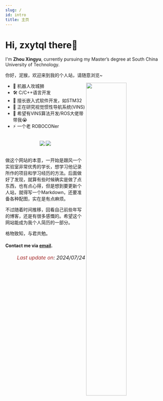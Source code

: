 ```yaml
---
slug: /
id: intro
title: 主页
---
```


# Hi, zxytql there👋

I'm **Zhou Xingyu**, currently pursuing my Master’s degree at South China University of Technology.

你好，泥猴，欢迎来到我的个人站，请随意浏览~

<a href = "https://github.com/zxytql">
    <img align="right" width="50%" src="https://github-readme-stats-zxytqls-projects.vercel.app/api?username=zxytql&theme=vue&show_icons=true&rank_icon=github&hide_border=true" />
</a>

- 👾 机器人攻城狮
- 🛠️ C/C++语言开发
- 🔬 擅长嵌入式软件开发，如STM32
- 🔭 正在研究视觉惯性导航系统(VINS)
- 🤔 希望有VINS算法开发/ROS大佬带带我😭
- ⚡ 一个老 ROBOCONer
<br/>
<div align="center"> 
  <img src="https://vbr.nathanchung.dev/badge?page_id=zxytql&lcolor=fff&color=000&style=for-the-badge&logo=Github&logoColor=181717&hit=false&text=Github" /> 
  <img src="https://vbr.nathanchung.dev/badge?page_id=zxytql.top&lcolor=fff&color=000&style=for-the-badge&logo=apache spark&logoColor=E25A1C&text=zxytql.top" /> 
  <br/>
</div>
<br/>

做这个网站的本意，一开始是跟风一个实验室非常优秀的学长，想学习他记录所作的项目和学习经历的方法。后面做好了发现，就算有些时候确实是做了点东西，也有点心得，但是想到要更新个人站，就得写一个Markdown，还要准备各种配图，实在是有点麻烦。


不过随着时间推移，回看自己前些年写的博客，还是有很多感慨的。希望这个网站能成为我个人简历的一部分。


格物致知，与君共勉。


#### Contact me via [email](mailto:iszhouxy@gmail.com).

<p align="right"><i> <font size="3"><font color = "brown">Last update on</font>: 2024/07/24 </font></i></p>


